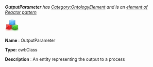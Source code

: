 ___OutputParameter__ 
 has
 [Category:OntologyElement](../../Category/OntologyElement "Category:OntologyElement") 
 and is an
 [element of](../../Property/ElementOf "Property:ElementOf") 
[Reactor pattern](../../Submissions/Reactor_pattern "Submissions:Reactor pattern")_




  





[![Class](../public/images/thumb/2/27/Class.gif/45px-Class.gif)](../../Image/Class.gif "Class")


__Name__ 
 : OutputParameter
 



__Type:__ 
 owl:Class
 



__Description__ 
 : An entity representing the output to a process